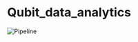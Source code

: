 # Qubit_data_analytics

![Pipeline](https://github.com/pokemon47/Qubit_data_analytics/actions/workflows/data-analytics-ci.yml/badge.svg)
